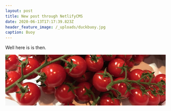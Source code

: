 ```yaml
---
layout: post
title: New post through NetlifyCMS
date: 2020-06-13T17:17:39.823Z
header_feature_image: /_uploads/duckbuoy.jpg
caption: Buoy
---
```

Well here is is then.

![Tomatoes](/_uploads/tomatoes.jpg)